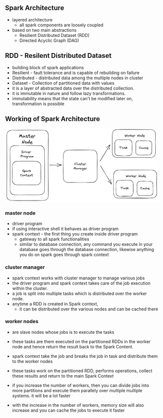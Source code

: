 ## Spark Architecture

- layered architecture
    - all spark components are loosely coupled
- based on two main abstractions
    - Resilient Distributed Dataset (RDD)
    - Directed Acyclic Graph (DAG)

## RDD - Resilent Distributed Dataset

- building block of spark applications
- Resilient - fault tolerance and is capable of rebuilding on failure
- Distributed - distributed data among the multiple nodes in cluster
- Dataset - Collection of partitioned data with values
- it is a layer of abstracted data over the distributed collection.
- it is immutable in nature and follow lazy transformations.
- immutability means that the state can't be modified later on,  transformation is possible

## Working of Spark Architecture

![](files/architecture.png)

### master node

- driver program
- if using interactive shell it behaves as driver program
- spark context - the first thing you create inside driver program
    - gateway to all spark functionalities
    - similar to database connection, any command you execute in your database goes through the database connection, likewise anything you do on spark goes through spark context

### cluster manager

- spark context works with cluster manager to manage various jobs
- the driver program and spark context takes care of the job execution within the cluster.
- a job is split into multiple tasks which is distributed over the worker node.
- anytime a RDD is created in Spark context,
	- it can be distributed over the various nodes and can be cached there

### worker nodes

- are slave nodes whose jobs is to execute the tasks
- these tasks are them executed on the partitioned RDDs in the worker node and hence return the result back to the Spark Content.


- spark context take the job and breaks the job in task and distribute them to the worker nodes
- these tasks work on the partitioned RDD, performs operations, collect these results and return to the main Spark Context
- if you increase the number of workers, then you can divide jobs into more partitions and execute them parallely over multiple multiple systems. it will be a lot faster
- with the increase in the number of workers, memory size will also increase and you can cache the jobs to execute it faster